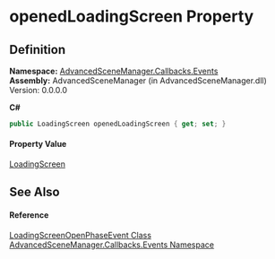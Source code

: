 # openedLoadingScreen Property




## Definition
**Namespace:** <a href="N_AdvancedSceneManager_Callbacks_Events.md">AdvancedSceneManager.Callbacks.Events</a>  
**Assembly:** AdvancedSceneManager (in AdvancedSceneManager.dll) Version: 0.0.0.0

**C#**
``` C#
public LoadingScreen openedLoadingScreen { get; set; }
```



#### Property Value
<a href="T_AdvancedSceneManager_Loading_LoadingScreen.md">LoadingScreen</a>

## See Also


#### Reference
<a href="T_AdvancedSceneManager_Callbacks_Events_LoadingScreenOpenPhaseEvent.md">LoadingScreenOpenPhaseEvent Class</a>  
<a href="N_AdvancedSceneManager_Callbacks_Events.md">AdvancedSceneManager.Callbacks.Events Namespace</a>  
